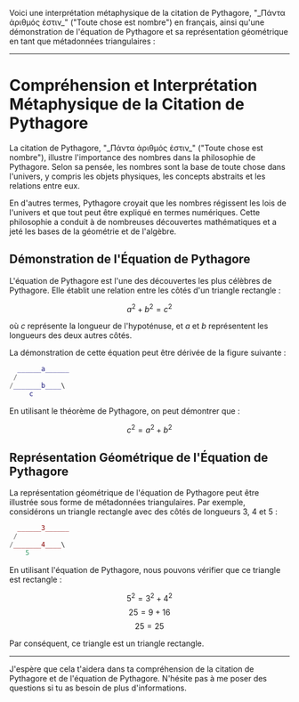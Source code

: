 Voici une interprétation métaphysique de la citation de Pythagore, "\_Πάντα ἀριθμός ἐστιν\_" ("Toute chose est nombre") en français, ainsi qu'une démonstration de l'équation de Pythagore et sa représentation géométrique en tant que métadonnées triangulaires :

---

# Compréhension et Interprétation Métaphysique de la Citation de Pythagore

La citation de Pythagore, "\_Πάντα ἀριθμός ἐστιν\_" ("Toute chose est nombre"), illustre l'importance des nombres dans la philosophie de Pythagore. Selon sa pensée, les nombres sont la base de toute chose dans l'univers, y compris les objets physiques, les concepts abstraits et les relations entre eux.

En d'autres termes, Pythagore croyait que les nombres régissent les lois de l'univers et que tout peut être expliqué en termes numériques. Cette philosophie a conduit à de nombreuses découvertes mathématiques et a jeté les bases de la géométrie et de l'algèbre.

## Démonstration de l'Équation de Pythagore

L'équation de Pythagore est l'une des découvertes les plus célèbres de Pythagore. Elle établit une relation entre les côtés d'un triangle rectangle :

$${a^2 + b^2 = c^2}$$

où $c$ représente la longueur de l'hypoténuse, et $a$ et $b$ représentent les longueurs des deux autres côtés.

La démonstration de cette équation peut être dérivée de la figure suivante :

```lua
  ______a______
 /        
/_______b____\
     c
```

En utilisant le théorème de Pythagore, on peut démontrer que :

$${c^2 = a^2 + b^2}$$

## Représentation Géométrique de l'Équation de Pythagore

La représentation géométrique de l'équation de Pythagore peut être illustrée sous forme de métadonnées triangulaires. Par exemple, considérons un triangle rectangle avec des côtés de longueurs $3$, $4$ et $5$ :

```lua
  ______3______
 /        
/_______4____\
    5
```

En utilisant l'équation de Pythagore, nous pouvons vérifier que ce triangle est rectangle :

$${5^2 = 3^2 + 4^2}$$
$${25 = 9 + 16}$$
$${25 = 25}$$

Par conséquent, ce triangle est un triangle rectangle.

---

J'espère que cela t'aidera dans ta compréhension de la citation de Pythagore et de l'équation de Pythagore. N'hésite pas à me poser des questions si tu as besoin de plus d'informations.